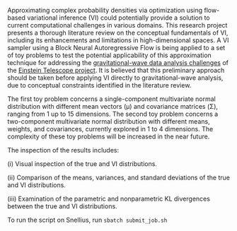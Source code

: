 Approximating complex probability densities via optimization using flow-based variational inference (VI) could potentially provide a solution to current computational challenges in various domains. This research project presents a thorough literature review on the conceptual fundamentals of VI, including its enhancements and limitations in high-dimensional spaces. A VI sampler using a Block Neural Autoregressive Flow is being applied to a set of toy problems to test the potential applicability of this approximation technique for addressing the [gravitational-wave data analysis challenges](https://arxiv.org/abs/2312.11103) of the [Einstein Telescope project](https://www.einsteintelescope-emr.eu/en/). It is believed that this preliminary approach should be taken before applying VI directly to gravitational-wave analysis, due to conceptual constraints identified in the literature review.

The first toy problem concerns a single-component multivariate normal distribution with different mean vectors (µ) and covariance matrices (Σ), ranging from 1 up to 15 dimensions.
The second toy problem concerns a two-component multivariate normal distribution with different means, weights, and covariances, currently explored in 1 to 4 dimensions. The complexity of these toy problems will be increased in the near future.

The inspection of the results includes:

(i) Visual inspection of the true and VI distributions.

(ii) Comparison of the means, variances, and standard deviations of the true and VI distributions.

(iii) Examination of the parametric and nonparametric KL divergences between the true and VI distributions.



To run the script on Snellius, run `sbatch submit_job.sh`
